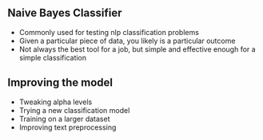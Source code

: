 ## Naive Bayes Classifier
- Commonly used for testing nlp classification problems
- Given a particular piece of data, you likely is a particular outcome
- Not always the best tool for a job, but simple and effective enough for a simple classification

## Improving the model
- Tweaking alpha levels
- Trying a new classification model
- Training on a larger dataset
- Improving text preprocessing